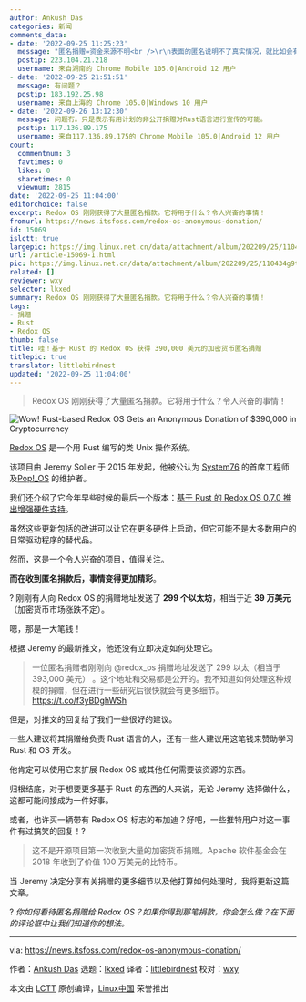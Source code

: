 ```yaml
---
author: Ankush Das
categories: 新闻
comments_data:
- date: '2022-09-25 11:25:23'
  message: "匿名捐赠=资金来源不明<br />\r\n表面的匿名说明不了真实情况，就比如会有人伸手透过空间魔镜推了自己的背一把，然后转身佯装惊恐。"
  postip: 223.104.21.218
  username: 来自湖南的 Chrome Mobile 105.0|Android 12 用户
- date: '2022-09-25 21:51:51'
  message: 有问题？
  postip: 183.192.25.98
  username: 来自上海的 Chrome 105.0|Windows 10 用户
- date: '2022-09-26 13:12:30'
  message: 问题冇。只是表示有用计划的非公开捐赠对Rust语言进行宣传的可能。
  postip: 117.136.89.175
  username: 来自117.136.89.175的 Chrome Mobile 105.0|Android 12 用户
count:
  commentnum: 3
  favtimes: 0
  likes: 0
  sharetimes: 0
  viewnum: 2815
date: '2022-09-25 11:04:00'
editorchoice: false
excerpt: Redox OS 刚刚获得了大量匿名捐款。它将用于什么？令人兴奋的事情！
fromurl: https://news.itsfoss.com/redox-os-anonymous-donation/
id: 15069
islctt: true
largepic: https://img.linux.net.cn/data/attachment/album/202209/25/110434g9tqv0s9x7kllc1c.png
url: /article-15069-1.html
pic: https://img.linux.net.cn/data/attachment/album/202209/25/110434g9tqv0s9x7kllc1c.png.thumb.jpg
related: []
reviewer: wxy
selector: lkxed
summary: Redox OS 刚刚获得了大量匿名捐款。它将用于什么？令人兴奋的事情！
tags:
- 捐赠
- Rust
- Redox OS
thumb: false
title: 哇！基于 Rust 的 Redox OS 获得 390,000 美元的加密货币匿名捐赠
titlepic: true
translator: littlebirdnest
updated: '2022-09-25 11:04:00'
---
```



> 
> Redox OS 刚刚获得了大量匿名捐款。它将用于什么？令人兴奋的事情！
> 
> 
> 


![Wow! Rust-based Redox OS Gets an Anonymous Donation of $390,000 in Cryptocurrency](/data/attachment/album/202209/25/110434g9tqv0s9x7kllc1c.png)


[Redox OS](https://www.redox-os.org/) 是一个用 Rust 编写的类 Unix 操作系统。


该项目由 Jeremy Soller 于 2015 年发起，他被公认为 [System76](https://system76.com/) 的首席工程师及[Pop!\_OS](https://pop.system76.com/) 的维护者。


我们还介绍了它今年早些时候的最后一个版本：[基于 Rust 的 Redox OS 0.7.0 推出增强硬件支持](https://news.itsfoss.com/redox-os-0-7-0-release/)。


虽然这些更新包括的改进可以让它在更多硬件上启动，但它可能不是大多数用户的日常驱动程序的替代品。


然而，这是一个令人兴奋的项目，值得关注。


**而在收到匿名捐款后，事情变得更加精彩**。


? 刚刚有人向 Redox OS 的捐赠地址发送了 **299 个以太坊**，相当于近 **39 万美元**（加密货币市场涨跌不定）。


嗯，那是一大笔钱！


根据 Jeremy 的最新推文，他还没有立即决定如何处理它。



> 
> 一位匿名捐赠者刚刚向 @redox\_os 捐赠地址发送了 299 以太（相当于 393,000 美元） 。这个地址和交易都是公开的。我不知道如何处理这种规模的捐赠，但在进行一些研究后很快就会有更多细节。<https://t.co/f3yBDghWSh>
> 
> 
> 


但是，对推文的回复给了我们一些很好的建议。


一些人建议将其捐赠给负责 Rust 语言的人，还有一些人建议用这笔钱来赞助学习 Rust 和 OS 开发。


他肯定可以使用它来扩展 Redox OS 或其他任何需要该资源的东西。


归根结底，对于想要更多基于 Rust 的东西的人来说，无论 Jeremy 选择做什么，这都可能间接成为一件好事。


或者，也许买一辆带有 Redox OS 标志的布加迪？好吧，一些推特用户对这一事件有过搞笑的回复！?



> 
> 这不是开源项目第一次收到大量的加密货币捐赠。Apache 软件基金会在 2018 年收到了价值 100 万美元的比特币。
> 
> 
> 


当 Jeremy 决定分享有关捐赠的更多细节以及他打算如何处理时，我将更新这篇文章。


? *你如何看待匿名捐赠给 Redox OS？如果你得到那笔捐款，你会怎么做？在下面的评论框中让我们知道你的想法。*




---


via: <https://news.itsfoss.com/redox-os-anonymous-donation/>


作者：[Ankush Das](https://news.itsfoss.com/author/ankush/) 选题：[lkxed](https://github.com/lkxed) 译者：[littlebirdnest](https://github.com/littlebirdnest) 校对：[wxy](https://github.com/wxy)


本文由 [LCTT](https://github.com/LCTT/TranslateProject) 原创编译，[Linux中国](https://linux.cn/) 荣誉推出